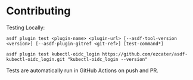 # Contributing

Testing Locally:

```shell
asdf plugin test <plugin-name> <plugin-url> [--asdf-tool-version <version>] [--asdf-plugin-gitref <git-ref>] [test-command*]

asdf plugin test kubectl-oidc_login https://github.com/ezcater/asdf-kubectl-oidc_login.git "kubectl-oidc_login --version"
```

Tests are automatically run in GitHub Actions on push and PR.
